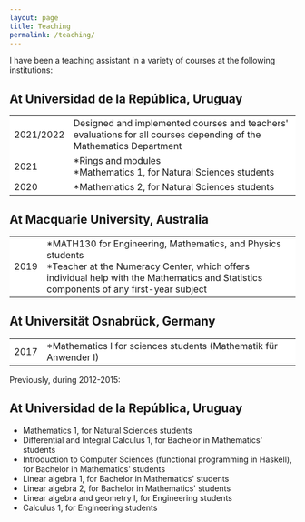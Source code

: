 ```yaml
---
layout: page
title: Teaching
permalink: /teaching/
---
```

I have been a teaching assistant in a variety of courses at the following institutions:
## At Universidad de la República, Uruguay

<style>
  .no-border, .no-border td, .no-border th {
    border: none;
      background-color: white;
  }
  table {
   border-collapse: collapse;
}

table tr, table td, table th {
   border: none;
}
</style>
<style>
.right-justify {
  text-align: right;
}
</style>

<table class="no-border">
  <tr>
    <td>2021/2022</td>
    <td>  Designed and implemented courses and teachers' evaluations for all courses depending of the Mathematics Department<br>
    </td>
  </tr>
  <tr>
    <td>2021</td>
    <td>  *Rings and modules<br>
          *Mathematics 1, for Natural Sciences students<br>
    </td>
  </tr>
  <tr>
    <td>2020</td>
    <td>  *Mathematics 2, for Natural Sciences students<br>
    </td>
  </tr>
</table>



## At Macquarie University, Australia

<style>
  .no-border, .no-border td, .no-border th {
    border: none;
      background-color: white;
  }
  table {
   border-collapse: collapse;
}

table tr, table td, table th {
   border: none;
}
</style>
<style>
.right-justify {
  text-align: right;
}
</style>

<table class="no-border">
  <tr>
    <td>2019</td>
    <td>  *MATH130 for Engineering, Mathematics, and Physics students<br>
          *Teacher at the Numeracy Center, which offers individual help with the Mathematics and Statistics components of any first-year subject<br>
    </td>
  </tr>
</table>

## At Universität Osnabrück, Germany

<style>
  .no-border, .no-border td, .no-border th {
    border: none;
      background-color: white;
  }
  table {
   border-collapse: collapse;
}

table tr, table td, table th {
   border: none;
}
</style>
<style>
.right-justify {
  text-align: right;
}
</style>

<table class="no-border">
  <tr>
    <td>2017</td>
    <td>  *Mathematics I for sciences students (Mathematik für Anwender I)<br>
    </td>
  </tr>
</table>

Previously, during 2012-2015:

## At Universidad de la República, Uruguay

* Mathematics 1, for Natural Sciences students
* Differential and Integral Calculus 1, for Bachelor in Mathematics' students
* Introduction to Computer Sciences (functional programming in Haskell), for Bachelor in Mathematics' students
* Linear algebra 1, for Bachelor in Mathematics' students
* Linear algebra 2, for Bachelor in Mathematics' students
* Linear algebra and geometry I, for Engineering students
* Calculus 1, for Engineering students




<!--
[Reverie](https://github.com/amitmerchant1990/reverie) is a Jekyll theme which is simple and opinionated. It's actually a fork of [jekyll-now](https://github.com/barryclark/jekyll-now) with some additional features and personal touches which I've implemented to suit my needs for [my blog](https://www.amitmerchant.com).

This is a plug-and-play Jekyll theme which you can use on GitHub Pages without even setting up a local environment.

## Features

- Command-line free fork-first workflow, using GitHub.com to create, customize and post to your blog
- Fully responsive and mobile optimized base theme
- Sass/Coffeescript support using Jekyll 2.0
- Free hosting on your GitHub Pages user site
- All the SEO goodies comes in-built
- Markdown blogging
- Syntax highlighting using Pygments
    - [Dracula syntax theme](https://draculatheme.com/) included
- Disqus commenting
- Google Analytics integration
- Fuzzy search across blog posts
- Pagination of posts works out-of-the-box.
- Categorize posts out-of-the box
- RSS Feed
- In-built sitemap

Learn more about it [here](https://github.com/amitmerchant1990/reverie) on how to get started.

-->

